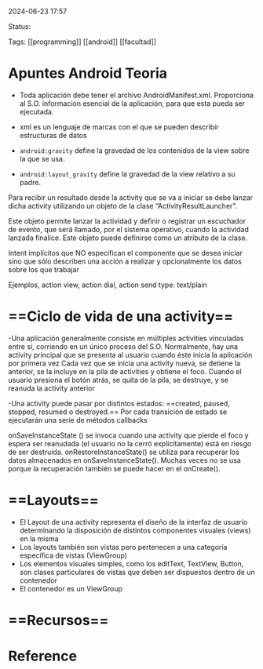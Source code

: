 2024-06-23 17:57

Status:

Tags: [[programming]] [[android]] [[facultad]]
# Apuntes Android Teoria

- Toda aplicación debe tener el archivo AndroidManifest.xml. 
Proporciona al S.O. información esencial de la aplicación, para que esta pueda ser ejecutada.

- xml es un lenguaje de marcas con el que se pueden describir estructuras de datos

-  `android:gravity` define la gravedad de los contenidos de la view sobre la que se usa.
- `android:layout_gravity` define la gravedad de la view relativo a su padre.


Para recibir un resultado desde la activity que se va a iniciar se debe lanzar dicha activity utilizando un objeto de la clase “ActivityResultLauncher”.

Este objeto permite lanzar la actividad y definir o registrar un escuchador de evento, que será llamado, por el sistema operativo, cuando la actividad lanzada finalice. Este objeto puede definirse como un atributo de la clase.

Intent implícitos que NO especifican el componente que se desea iniciar sino que sólo describen una acción a realizar y opcionalmente los datos sobre los que trabajar

Ejemplos, action view, action dial, action send
type: text/plain

# ==Ciclo de vida de una activity==

-Una aplicación generalmente consiste en múltiples activities vinculadas entre sí, corriendo en un único proceso del S.O.
Normalmente, hay una activity principal que se presenta al usuario cuando éste inicia la aplicación por primera vez
Cada vez que se inicia una activity nueva, se detiene la anterior, se la incluye en la pila de activities y obtiene el foco.
Cuando el usuario presiona el botón atrás, se quita de la pila, se destruye, y se reanuda la activity anterior

-Una activity puede pasar por distintos estados: ==created, paused, stopped, resumed o destroyed.==
Por cada transición de estado se ejecutarán una serie de métodos callbacks

onSaveInstanceState () se invoca cuando una activity que pierde el foco y espera ser reanudada (el usuario no la cerró explícitamente) está en riesgo de ser destruida.
onRestoreInstanceState() se utiliza para recuperar los datos almacenados en onSaveInstanceState(). Muchas veces no se usa porque la recuperación también se puede hacer en el onCreate().
# ==Layouts==

- El Layout de una activity representa el diseño de la interfaz de usuario determinando la disposición de distintos componentes visuales (views) en la misma
- Los layouts también son vistas pero pertenecen a una categoría específica de vistas (ViewGroup)
- Los elementos visuales simples, como los editText, TextView, Button, son clases particulares de vistas que deben ser dispuestos dentro de un contenedor
- El contenedor es un ViewGroup


# ==Recursos==


# Reference

